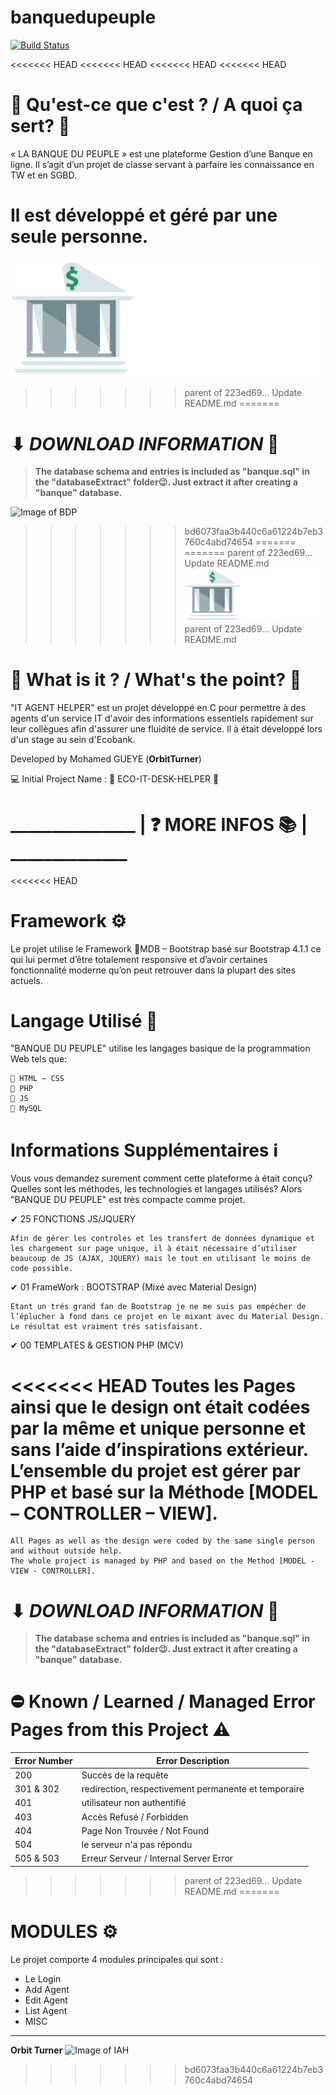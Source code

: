 # banquedupeuple
[![Build Status](https://travis-ci.org/joemccann/dillinger.svg?branch=master)](https://github.com/orbitturner/banquedupeuple/)

<<<<<<< HEAD
<<<<<<< HEAD
<<<<<<< HEAD
<<<<<<< HEAD
# 🤔 Qu'est-ce que c'est ? / A quoi ça sert? 🤔
« LA BANQUE DU PEUPLE » est une plateforme Gestion d’une Banque en ligne. Il s’agit d’un projet de classe servant à parfaire les connaissance en TW et en SGBD.

Il est développé et géré par une seule personne.
=======
![Image of BDP](https://github.com/orbitturner/banquedupeuple/blob/master/src/img/logo.png?raw=true)
>>>>>>> parent of 223ed69... Update README.md
=======
# ⬇ ___DOWNLOAD INFORMATION___ 💾
> **The database schema and entries is included as "banque.sql" in the "databaseExtract" folder😉. Just extract it after creating a "banque" database.**

![Image of BDP](https://raw.githubusercontent.com/orbitturner/itagenthelp/master/ECO-IT-DESK-HELPER.ico)
>>>>>>> bd6073faa3b440c6a61224b7eb3760c4abd74654
=======
=======
>>>>>>> parent of 223ed69... Update README.md
![Image of BDP](https://github.com/orbitturner/banquedupeuple/blob/master/src/img/logo.png?raw=true)
>>>>>>> parent of 223ed69... Update README.md

# 🤔 What is it ? / What's the point? 🤔
"IT AGENT HELPER" est un projet développé en C pour permettre à des agents d'un service IT d'avoir des informations essentiels rapidement sur leur collègues afin d'assurer une fluidité de service. Il à était développé lors d'un stage au sein d'Ecobank.

Developed by Mohamed GUEYE (**OrbitTurner**)

💻 Initial Project Name : 🔰 ECO-IT-DESK-HELPER 🔰


# _______________ | ❓ MORE INFOS 📚 | ______________
<<<<<<< HEAD
# Framework ⚙
Le projet utilise le Framework 🔹MDB – Bootstrap basé sur Bootstrap 4.1.1  ce qui lui permet d’être totalement responsive et d’avoir certaines fonctionnalité moderne qu’on peut retrouver dans la plupart des sites actuels.

# Langage Utilisé 📑
"BANQUE DU PEUPLE" utilise les langages basique de la programmation Web tels que:

    🔹 HTML – CSS
    🔹 PHP
    🔹 JS
    🔹 MySQL

# Informations Supplémentaires ℹ
Vous vous demandez surement comment cette plateforme à était conçu? Quelles sont les méthodes, les technologies et langages utilisés? Alors "BANQUE DU PEUPLE" est très compacte comme projet.

✔ 25 FONCTIONS JS/JQUERY
    
    Afin de gérer les controles et les transfert de données dynamique et les chargement sur page unique, il à était nécessaire d’utiliser beaucoup de JS (AJAX, JQUERY) mais le tout en utilisant le moins de code possible.

 
✔ 01 FrameWork : BOOTSTRAP (Mixé avec Material Design)
    
    Etant un trés grand fan de Bootstrap je ne me suis pas empécher de l’éplucher à fond dans ce projet en le mixant avec du Material Design. Le résultat est vraiment trés satisfaisant.

 
✔ 00 TEMPLATES & GESTION PHP (MCV)
    
<<<<<<< HEAD
    Toutes les Pages ainsi que le design ont était codées par la même et unique personne et sans l’aide d’inspirations extérieur.
    L’ensemble du projet est gérer par PHP et basé sur la Méthode [MODEL – CONTROLLER – VIEW].
=======
    All Pages as well as the design were coded by the same single person and without outside help.
    The whole project is managed by PHP and based on the Method [MODEL - VIEW - CONTROLLER].

# ⬇ ___DOWNLOAD INFORMATION___ 💾
> **The database schema and entries is included as "banque.sql" in the "databaseExtract" folder😉. Just extract it after creating a "banque" database.**

# ⛔ Known / Learned / Managed Error Pages from this Project ⚠
Error Number | Error Description
------------ | -------------
200 | Succès de la requête 
301 & 302 | redirection, respectivement permanente et temporaire
401 | utilisateur non authentifié 
403 | Accès Refusé / Forbidden
404 | Page Non Trouvée / Not Found
504 | le serveur n'a pas répondu
505 & 503 | Erreur Serveur / Internal Server Error

>>>>>>> parent of 223ed69... Update README.md
=======
# MODULES ⚙
Le projet comporte 4 modules principales qui sont : 
- Le Login
- Add Agent
- Edit Agent
- List Agent
- MISC
______________________________________________________
**__Orbit Turner__**
![Image of IAH](https://raw.githubusercontent.com/orbitturner/itagenthelp/master/orbitturner.ico)
>>>>>>> bd6073faa3b440c6a61224b7eb3760c4abd74654
